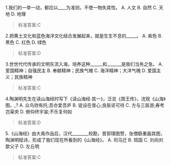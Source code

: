 1.我们的一举一动，都应以____为准则，不使一物失其性。
  A. 人文  B. 自然  C. 天地  D. 地理
>标准答案:C
 
2.把黄土文化和蓝色海洋文化结合发展起来，就是生生不息的_____。
  A. 紫色  B. 黑色  C. 红色  D. 绿色
>标准答案:D
 
3.世世代代传承的文明东流入海，培养这种______和_______是我们当务之急。
  A. 爱国精神；自强民主  B. 奉献精神；民族气魄  C. 海洋精神；大洋气魄  D. 爱国主义；民族精神
>标准答案:C
 
4.陶渊明先生在读山海经时写下《读山海经·其一》，泛览《周王传》，流观《山海》图。___________,___________?
  A. 众鸟欣有托;吾亦爱吾庐  B.  徒设在昔心;良辰讵可待  C. 方与三辰游;寿考岂渠央  D. 俯仰终宇宙;不乐复何如
>标准答案:D
 
5.《山海经》由大禹作品后，汉代________校勘，晋郭璞图赞，张僧繇重画其图，陶渊明赋诗，形成了我们现在所看到的《山海经》。
  A. 司马迁  B. 班固  C. 刘向刘歆父子  D. 左丘明
>标准答案:C
 

